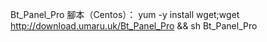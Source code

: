 Bt_Panel_Pro 腳本（Centos）：
yum -y install wget;wget http://download.umaru.uk/Bt_Panel_Pro && sh Bt_Panel_Pro
